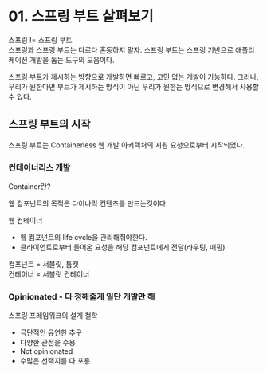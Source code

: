 # 01. 스프링 부트 살펴보기

스프링 != 스프링 부트\
스프링과 스프링 부트는 다르다 혼동하지 말자. 스프링 부트는 스프링 기반으로 애플리케이션 개발을 돕는 도구의 모음이다.&#x20;

스프링 부트가 제시하는 방향으로 개발하면 빠르고, 고민 없는 개발이 가능하다. 그러나, 우리가 원한다면 부트가 제시하는 방식이 아닌 우리가 원한는 방식으로 변경해서 사용할 수 있다.&#x20;

## 스프링 부트의 시작

스프링 부트는 Containerless 웹 개발 아키텍처의 지원 요청으로부터 시작되었다.&#x20;

### 컨테이너리스 개발

Container란?

웹 컴포넌트의 목적은 다이나믹 컨텐츠를 만드는것이다.&#x20;

웹 컨테이너

* 웹 컴포넌트의 life cycle을 관리해줘야한다.
* 클라이언트로부터 들어온 요청을 해당 컴포넌트에게 전달(라우팅, 매핑)



컴포넌트 = 서블릿, 톰캣\
컨테이너 =  서블릿 컨테이너



### Opinionated - 다 정해줄게 일단 개발만 해

스프링 프레임워크의 설계 철학

* 극단적인 유연한 추구
* 다양한 관점을 수용
* Not opinionated&#x20;
* 수많은 선택지를 다 포용
